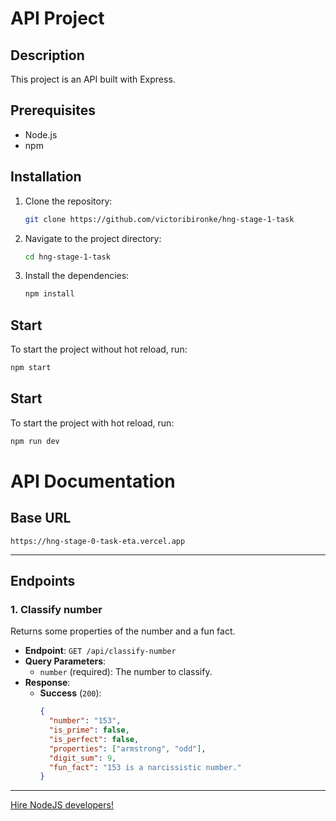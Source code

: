 # API Project

## Description

This project is an API built with Express.

## Prerequisites

- Node.js
- npm

## Installation

1. Clone the repository:

   ```sh
   git clone https://github.com/victoribironke/hng-stage-1-task
   ```

2. Navigate to the project directory:

   ```sh
   cd hng-stage-1-task
   ```

3. Install the dependencies:
   ```sh
   npm install
   ```

## Start

To start the project without hot reload, run:

```sh
npm start
```

## Start

To start the project with hot reload, run:

```sh
npm run dev
```

# API Documentation

## Base URL

```plaintext
https://hng-stage-0-task-eta.vercel.app
```

---

## Endpoints

### 1. **Classify number**

Returns some properties of the number and a fun fact.

- **Endpoint**: `GET /api/classify-number`
- **Query Parameters**:
  - `number` (required): The number to classify.
- **Response**:
  - **Success** (`200`):
    ```json
    {
      "number": "153",
      "is_prime": false,
      "is_perfect": false,
      "properties": ["armstrong", "odd"],
      "digit_sum": 9,
      "fun_fact": "153 is a narcissistic number."
    }
    ```

---

[Hire NodeJS developers!](https://hng.tech/hire/nodejs-developers)
